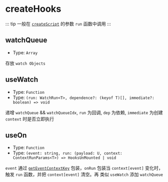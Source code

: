 # createHooks

::: tip
一般在 [`createScript`](./createScript) 的参数 `run` 函数中调用
:::

## watchQueue

- Type: `Array`

存放 `watch Objects`

## useWatch

- Type: `Function`
- Type: `(run: WatchRun<T>, dependence?: (keyof T)[], immediate?: boolean) => void`

递增 `watchQueue` && `watchQueueIdx`, `run` 为回调, `dep` 为依赖, `immediate` 为创建 `context` 时是否立即执行

## useOn

- Type: `Function`
- Type: `(event: string, run: (payload: U, context: ContextRunParams<T>) => HooksUnMounted | void`

`event` 通过 [`getEventContextKey`](../utils/create#getEventContextKey) 包装，`onRun` 包装当 `context[event]` 变化时，触发 `run` 函数，并把 `context[event]` 清空。再 类似 `useWatch` 添加 `watchQueue`